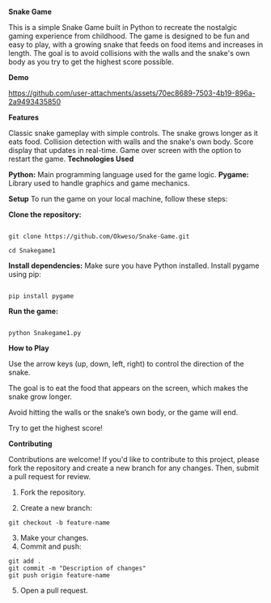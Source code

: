 ****Snake Game****

This is a simple Snake Game built in Python to recreate the nostalgic gaming experience from childhood. The game is designed to be fun and easy to play, with a growing snake that feeds on food items and increases in length. The goal is to avoid collisions with the walls and the snake's own body as you try to get the highest score possible.


****Demo****


https://github.com/user-attachments/assets/70ec8689-7503-4b19-896a-2a9493435850


****Features****

Classic snake gameplay with simple controls.
The snake grows longer as it eats food.
Collision detection with walls and the snake's own body.
Score display that updates in real-time.
Game over screen with the option to restart the game.
****Technologies Used****

**Python:** Main programming language used for the game logic.
**Pygame:** Library used to handle graphics and game mechanics.


****Setup****
To run the game on your local machine, follow these steps:

**Clone the repository:**

```

git clone https://github.com/Okweso/Snake-Game.git

cd Snakegame1

```

**Install dependencies:** Make sure you have Python installed. Install pygame using pip:

```

pip install pygame

```
**Run the game:**

```

python Snakegame1.py

```

****How to Play****

Use the arrow keys (up, down, left, right) to control the direction of the snake.

The goal is to eat the food that appears on the screen, which makes the snake grow longer.

Avoid hitting the walls or the snake’s own body, or the game will end.

Try to get the highest score!

****Contributing****

Contributions are welcome! If you'd like to contribute to this project, please fork the repository and create a new branch for any changes. Then, submit a pull request for review.

1. Fork the repository.
  
2. Create a new branch:

```
git checkout -b feature-name

```

3. Make your changes.
4. Commit and push:

```
git add .
git commit -m "Description of changes"
git push origin feature-name

```
5. Open a pull request.
